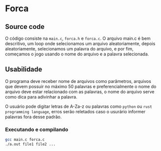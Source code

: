 # Forca

## Source code
O código consiste na `main.c`, `forca.h` e `forca.c`.
O arquivo main.c é bem descritivo, um loop onde selecionamos
um arquivo aleatoriamente, depois aleatoriamente, selecionamos
um palavra do arquivo, e por fim, começamos o jogo usando o
nome do arquivo e a palavra selecionada.

## Usabilidade
O programa deve receber nome de arquivos como parâmetros,
arquivos que devem possuir no máximo 50 palavras e preferencialmente
o nome do arquivo deve estar relacionado com as palavras, o nome do
arquivo serve como dica para adivinhar a palavra.

O usuário pode digitar letras de A-Za-z ou palavras como `python` ou
`rust programming language`, erros serão reletados caso 
o usurário informer palavras fora desse padrão.

### Executando e compilando
```bash
gcc main.c forca.c
./a.out file1 file2 ...
```
